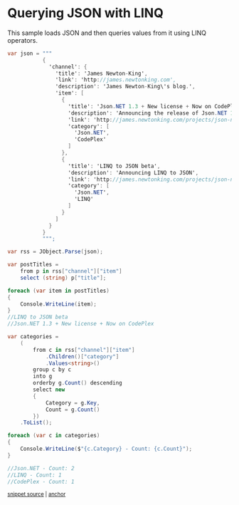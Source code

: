 # Querying JSON with LINQ

This sample loads JSON and then queries values from it using LINQ operators.

<!-- snippet: QueryJsonLinq -->
<a id='snippet-queryjsonlinq'></a>
```cs
var json = """
           {
             'channel': {
               'title': 'James Newton-King',
               'link': 'http://james.newtonking.com',
               'description': 'James Newton-King\'s blog.',
               'item': [
                 {
                   'title': 'Json.NET 1.3 + New license + Now on CodePlex',
                   'description': 'Announcing the release of Json.NET 1.3, the MIT license and the source on CodePlex',
                   'link': 'http://james.newtonking.com/projects/json-net.aspx',
                   'category': [
                     'Json.NET',
                     'CodePlex'
                   ]
                 },
                 {
                   'title': 'LINQ to JSON beta',
                   'description': 'Announcing LINQ to JSON',
                   'link': 'http://james.newtonking.com/projects/json-net.aspx',
                   'category': [
                     'Json.NET',
                     'LINQ'
                   ]
                 }
               ]
             }
           }
           """;

var rss = JObject.Parse(json);

var postTitles =
    from p in rss["channel"]["item"]
    select (string) p["title"];

foreach (var item in postTitles)
{
    Console.WriteLine(item);
}
//LINQ to JSON beta
//Json.NET 1.3 + New license + Now on CodePlex

var categories =
    (
        from c in rss["channel"]["item"]
            .Children()["category"]
            .Values<string>()
        group c by c
        into g
        orderby g.Count() descending
        select new
        {
            Category = g.Key,
            Count = g.Count()
        })
    .ToList();

foreach (var c in categories)
{
    Console.WriteLine($"{c.Category} - Count: {c.Count}");
}

//Json.NET - Count: 2
//LINQ - Count: 1
//CodePlex - Count: 1
```
<sup><a href='/src/ArgonTests/Documentation/Samples/Linq/QueryJsonLinq.cs#L12-L81' title='Snippet source file'>snippet source</a> | <a href='#snippet-queryjsonlinq' title='Start of snippet'>anchor</a></sup>
<!-- endSnippet -->
